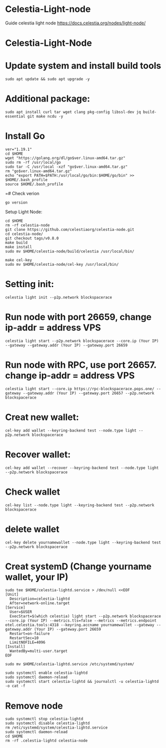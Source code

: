 # Celestia-Light-node
Guide celestia light node
https://docs.celestia.org/nodes/light-node/

# Celestia-Light-Node
# Update system and install build tools
```
sudo apt update && sudo apt upgrade -y
```
# Additional package:
```
sudo apt install curl tar wget clang pkg-config libssl-dev jq build-essential git make ncdu -y
```
# Install Go
```
ver="1.19.1" 
cd $HOME 
wget "https://golang.org/dl/go$ver.linux-amd64.tar.gz" 
sudo rm -rf /usr/local/go 
sudo tar -C /usr/local -xzf "go$ver.linux-amd64.tar.gz" 
rm "go$ver.linux-amd64.tar.gz"
echo "export PATH=$PATH:/usr/local/go/bin:$HOME/go/bin" >> $HOME/.bash_profile
source $HOME/.bash_profile
```
=# Check verion
```
go version
```
Setup Light Node:
```
cd $HOME 
rm -rf celestia-node 
git clone https://github.com/celestiaorg/celestia-node.git
cd celestia-node/ 
git checkout tags/v0.8.0
make build 
make install 
sudo mv $HOME/celestia-node/build/celestia /usr/local/bin/
```
```
make cel-key
sudo mv $HOME/celestia-node/cel-key /usr/local/bin/ 
```
# Setting init:
```
celestia light init --p2p.network blockspacerace
```
# Run node with port 26659, change ip-addr = address VPS
```
celestia light start --p2p.network blockspacerace --core.ip (Your IP) --gateway --gateway.addr (Your IP) --gateway.port 26659
```
# Run node with RPC, use port 26657. change ip-addr = address VPS
```
celestia light start --core.ip https://rpc-blockspacerace.pops.one/ --gateway --gateway.addr (Your IP) --gateway.port 26657 --p2p.network blockspacerace
```
# Creat new wallet:
```
cel-key add wallet --keyring-backend test --node.type light --p2p.network blockspacerace
```
# Recover wallet:
```
cel-key add wallet --recover --keyring-backend test --node.type light --p2p.network blockspacerace
```
# Check wallet 
```
cel-key list --node.type light --keyring-backend test --p2p.network blockspacerace
```
# delete wallet
```
cel-key delete yournamewallet --node.type light --keyring-backend test --p2p.network blockspacerace
```
# Creat systemD (Change yourname wallet, your IP)
```
sudo tee $HOME/celestia-lightd.service > /dev/null <<EOF
[Unit]
  Description=celestia-lightd
  After=network-online.target
[Service]
  User=$USER
  ExecStart=$(which celestia) light start --p2p.network blockspacerace --core.ip (Your IP) --metrics.tls=false --metrics --metrics.endpoint otel.celestia.tools:4318 --keyring.accname yournamewallet --gateway --gateway.addr (Your IP) --gateway.port 26659
  Restart=on-failure
  RestartSec=10
  LimitNOFILE=4096
[Install]
  WantedBy=multi-user.target
EOF
```
```
sudo mv $HOME/celestia-lightd.service /etc/systemd/system/
```
```
sudo systemctl enable celestia-lightd
sudo systemctl daemon-reload
sudo systemctl start celestia-lightd && journalctl -u celestia-lightd -o cat -f
```
# Remove node
```
sudo systemctl stop celestia-lightd
sudo systemctl disable celestia-lightd
rm /etc/systemd/system/celestia-lightd.service
sudo systemctl daemon-reload
cd $HOME
rm -rf .celestia-lightd celestia-node
```
